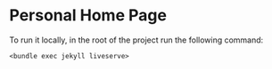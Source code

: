 # Personal Home Page

To run it locally, in the root of the project run the following command:

```
<bundle exec jekyll liveserve>
```
